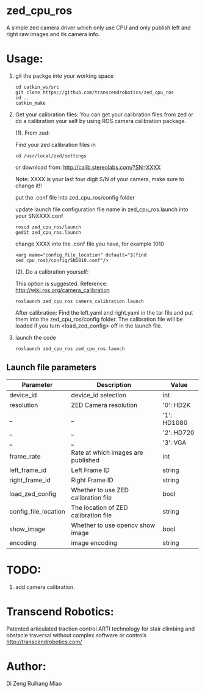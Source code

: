 zed_cpu_ros
===========
A simple zed camera driver which only use CPU and only publish left and right raw images and its camera info.

# Usage:
1. git the packge into your working space

    ```
    cd catkin_ws/src
    git clone https://github.com/transcendrobotics/zed_cpu_ros
    cd ..
    catkin_make
    ```
2. Get your calibration files:
    You can get your calibration files from zed or do a calibration your self by using ROS camera calibration package.

    (1). From zed:

    Find your zed calibration files in
    ```
    cd /usr/local/zed/settings
    ```
    or download from:
    http://calib.stereolabs.com/?SN=XXXX

    Note: XXXX is your last four digit S/N of your camera, make sure to change it!!

    put the .conf file into zed_cpu_ros/config folder

    update launch file configuration file name in zed_cpu_ros.launch into your SNXXXX.conf
    ```
    roscd zed_cpu_ros/launch
    gedit zed_cpu_ros.launch
    ```
    change XXXX into the .conf file you have, for example 1010
    ```
    <arg name="config_file_location" default="$(find zed_cpu_ros)/config/SN1010.conf"/>
    ```

    (2). Do a calibration yourself:

    This option is suggested. Reference: http://wiki.ros.org/camera_calibration
    ```
    roslaunch zed_cpu_ros camera_calibration.launch
    ```
    After calibration:
    Find the left.yaml and right.yaml in the tar file and put them into the zed_cpu_ros/config folder.
    The calibration file will be loaded if you turn <load_zed_config> off in the launch file.

3. launch the code
    ```
    roslaunch zed_cpu_ros zed_cpu_ros.launch
    ```
## Launch file parameters

 Parameter                    |           Description                                       |              Value
------------------------------|-------------------------------------------------------------|-------------------------
 device_id                    | device_id selection                                         | int
 resolution                   | ZED Camera resolution                                       | '0': HD2K
 _                            | _                                                           | '1': HD1080
 _                            | _                                                           | '2': HD720
 _                            | _                                                           | '3': VGA
 frame_rate                   | Rate at which images are published                          | int
 left_frame_id                | Left Frame ID                                               | string
 right_frame_id               | Right Frame ID                                              | string
 load_zed_config              | Whether to use ZED calibration file                         | bool
 config_file_location         | The location of ZED calibration file                        | string
 show_image                   | Whether to use opencv show image                            | bool
 encoding                     | image encoding                                              | string

# TODO:

1. add camera calibration.

# Transcend Robotics:
Patented articulated traction control ARTI technology for stair climbing and obstacle traversal without complex software or controls
http://transcendrobotics.com/

# Author:
Di Zeng
Ruihang Miao
